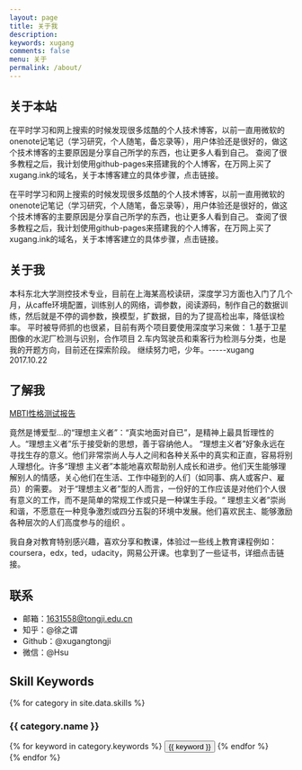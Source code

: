 ```yaml
---
layout: page
title: 关于我
description: 
keywords: xugang
comments: false
menu: 关于
permalink: /about/
---
```


## 关于本站

在平时学习和网上搜索的时候发现很多炫酷的个人技术博客，以前一直用微软的onenote记笔记（学习研究，个人随笔，备忘录等），用户体验还是很好的，做这个技术博客的主要原因是分享自己所学的东西，也让更多人看到自己。
查阅了很多教程之后，我计划使用github-pages来搭建我的个人博客，在万网上买了xugang.ink的域名，关于本博客建立的具体步骤，点击链接。

在平时学习和网上搜索的时候发现很多炫酷的个人技术博客，以前一直用微软的onenote记笔记（学习研究，个人随笔，备忘录等），用户体验还是很好的，做这个技术博客的主要原因是分享自己所学的东西，也让更多人看到自己。
查阅了很多教程之后，我计划使用github-pages来搭建我的个人博客，在万网上买了xugang.ink的域名，关于本博客建立的具体步骤，点击链接。

## 关于我

本科东北大学测控技术专业，目前在上海某高校读研，深度学习方面也入门了几个月，从caffe环境配置，训练别人的网络，调参数，阅读源码，制作自己的数据训练，然后就是不停的调参数，换模型，扩数据，目的为了提高检出率，降低误检率。
平时被导师抓的也很紧，目前有两个项目要使用深度学习来做：
1.基于卫星图像的水泥厂检测与识别，合作项目
2.车内驾驶员和乘客行为检测与分类，也是我的开题方向，目前还在探索阶段。
继续努力吧，少年。-----xugang 2017.10.22
## 了解我

[MBTI性格测试报告](http://www.apesk.com/mbti_step2/common2report/submit_email_date_hr_jm.asp?id=35376&grhr=hr)

竟然是博爱型...的“理想主义者”：“真实地面对自已”，是精神上最具哲理性的人。“理想主义者”乐于接受新的思想，善于容纳他人。
“理想主义者”好象永远在寻找生存的意义。他们非常崇尚人与人之间和各种关系中的真实和正直，容易将别人理想化。许多“理想 主义者”本能地喜欢帮助别人成长和进步。他们天生能够理解别人的情感，关心他们在生活、工作中碰到的人们（如同事、病人或客户、雇员）的需要。
对于“理想主义者”型的人而言，一份好的工作应该是对他们个人很有意义的工作，而不是简单的常规工作或只是一种谋生手段。“ 理想主义者”崇尚和谐，不愿意在一种竞争激烈或四分五裂的环境中发展。他们喜欢民主、能够激励各种层次的人们高度参与的组织 。

我自身对教育特别感兴趣，喜欢分享和教课，体验过一些线上教育课程例如：coursera，edx，ted，udacity，网易公开课。也拿到了一些证书，详细点击链接。

## 联系
- 邮箱：1631558@tongji.edu.cn 
- 知乎：@徐之谓
- Github：@xugangtongji
- 微信：@Hsu

## Skill Keywords

{% for category in site.data.skills %}
### {{ category.name }}
<div class="btn-inline">
{% for keyword in category.keywords %}
<button class="btn btn-outline" type="button">{{ keyword }}</button>
{% endfor %}
</div>
{% endfor %}
